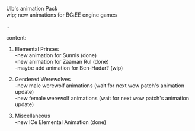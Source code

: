 Ulb's animation Pack  
wip; new animations for BG:EE engine games  
  
..   
  
content:  
1. Elemental Princes  
  -new animation for Sunnis (done)  
  -new animation for Zaaman Rul (done)  
  -maybe add animation for Ben-Hadar? (wip)  
    
2. Gendered Werewolves  
  -new male werewolf animations (wait for next wow patch's animation update)  
  -new female werewolf animations (wait for next wow patch's animation update)  
    
     
3. Miscellaneous  
  -new ICe Elemental Animation (done)  
